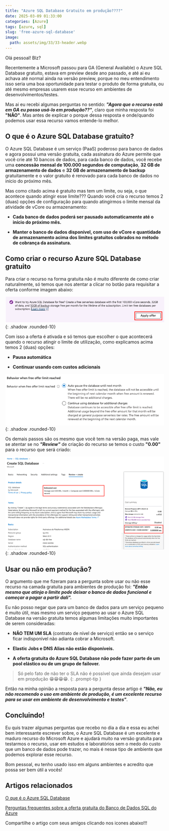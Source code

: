 ```yaml
---
title: "Azure SQL Database Gratuito em produção????"
date: 2025-03-09 01:33:00
categories: [Azure]
tags: [azure, sql]
slug: 'free-azure-sql-database'
image:
  path: assets/img/33/33-header.webp
---
```


Olá pessoal! Blz?

Recentemente a Microsoft passou para GA (General Available) o Azure SQL Database gratuito, estava em preview desde ano passado, e até ai eu achava até normal ainda na versão preview, porque no meu entendimento isso seria uma boa oportunidade para testar o produto de forma gratuita, ou até mesmo empresas usarem esse recurso em ambientes de desenvolvimentos/testes.

Mas ai eu recebi algumas perguntas no sentido: ***"Agora que o recurso está em GA eu posso usá-lo em produção??"***, claro que minha resposta foi **"NÃO"**. Mas antes de explicar o porque dessa resposta e onde/quando podemos usar essa recurso vamos entende-lo melhor.

## O que é o Azure SQL Database gratuito?

O Azure SQL Database é um serviço (PaaS) poderoso para banco de dados e agora possui uma versão gratuita, cada assinatura do Azure permite que você crie até 10 bancos de dados, para cada banco de dados, você recebe uma **concessão mensal de 100.000 segundos de computação**, **32 GB de armazenamento de dados** e **32 GB de armazenamento de backup** gratuitamente e o valor gratuito é renovado para cada banco de dados no início do próximo mês.

Mas como citado acima é gratuito mas tem um limite, ou seja, o que acontece quando atingir esse limite??? Quando você cria o recurso temos 2 (duas) opções de configuração para quando atingirmos o limite mensal da atividade de vCore ou armazenamento:

- **Cada banco de dados poderá ser pausado automaticamente até o início do próximo mês.**

- **Manter o banco de dados disponível, com uso de vCore e quantidade de armazenamento acima dos limites gratuitos cobrados no método de cobrança da assinatura.**

## Como criar o recurso Azure SQL Database gratuito

Para criar o recurso na forma gratuita não é muito diferente de como criar naturalmente, só temos que nos atentar a clicar no botão para requisitar a oferta conforme imagem abaixo:

![free-azure-sql-database](/assets/img/33/01.png){: .shadow .rounded-10}

Com isso a oferta é ativada e só temos que escolher o que acontecerá quando o recurso atingir o limite de utilização, como explicamos acima temos 2 (duas) opções:

- **Pausa automática**

- **Continuar usando com custos adicionais**

![free-azure-sql-database](/assets/img/33/02.png){: .shadow .rounded-10}

Os demais passos são os mesmo que você tem na versão paga, mas vale se atentar se no ***"Review"*** de criação do recurso se temos o custo **"0.00"** para o recurso que será criado:

![free-azure-sql-database](/assets/img/33/03.png){: .shadow .rounded-10}

## Usar ou não em produção?

O argumento que me fizeram para a pergunta sobre usar ou não esse recurso na camada gratuita para ambientes de produção foi: ***"Então mesmo que atinja o limite pode deixar o banco de dados funcional e começar a pagar a partir dali".***

Eu não posso negar que para um banco de dados para um serviço pequeno é muito útil, mas mesmo um serviço pequeno ao usar o Azure SQL Database na versão gratuita temos algumas limitações muito importantes de serem consideradas:

- **NÃO TEM UM SLA** (contrato de nível de serviço) então se o serviço ficar indisponível não adianta cobrar a Microsoft.

- **Elastic Jobs e DNS Alias não estão disponíveis.**

- **A oferta gratuita do Azure SQL Database não pode fazer parte de um pool elástico ou de um grupo de failover.**

> Só pelo fato de não ter o SLA não é possível que ainda desejam usar em propdução 😁😁😁😁.
{: .prompt-tip }

Então na minha opinião a resposta para a pergunta desse artigo é ***"Não, eu não recomendo o uso em ambiente de produção, é um excelente recurso para se usar em ambiente de desenvolvimento e testes"***.

## Concluindo!

Eu quis trazer algumas perguntas que recebo no dia a dia e essa eu achei bem interessante escrever sobre, o Azure SQL Database é um excelente e maduro recurso do Microsoft Azure e ajudará muito na versão gratuita para testarmos o recurso, usar em estudos e laboratórios sem o medo do custo que um banco de dados pode trazer, no mais é nesse tipo de ambiente que podemos explorar esse recurso.

Bom pessoal, eu tenho usado isso em alguns ambientes e acredito que possa ser bem útil a vocês!

## Artigos relacionados

<a href="https://learn.microsoft.com/pt-br/azure/azure-sql/database/sql-database-paas-overview?view=azuresql" target="_blank">O que é o Azure SQL Database</a>

<a href="https://learn.microsoft.com/pt-br/azure/azure-sql/database/free-offer-faq?view=azuresql#o-banco-de-dados-sql-do-azure-oferece-gratuitamente-um-banco-de-dados-de-qualidade-de-produ--o" target="_blank">Perguntas frequentes sobre a oferta gratuita do Banco de Dados SQL do Azure</a>

Compartilhe o artigo com seus amigos clicando nos icones abaixo!!!

